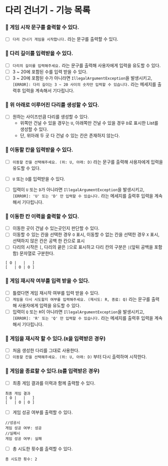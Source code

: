 # 다리 건너기 - 기능 목록
### 🎯 게임 시작 문구를 출력할 수 있다.
-[ ] `다리 건너기 게임을 시작합니다.` 라는 문구를 출력할 수 있다.

### 🎯 다리 길이를 입력받을 수 있다.
 -[ ] `다리의 길이를 입력해주세요.` 라는 문구를 출력해 사용자에게 입력을 유도할 수 있다.
 -[ ] 3 ~ 20에 포함된 수를 입력 받을 수 있다.
 -[ ] 3 ~ 20에 포함된 수가 아니라면 `IllegalArgumentException`을 발생시키고, `[ERROR]: 다리 길이는 3 ~ 20 사이의 숫자만 입력할 수 있습니다.` 라는 메세지를 출력후 입력을 계속해서 기다립니다.

### 🎯 위 아래로 이루어진 다리를 생성할 수 있다.
-[ ] 원하는 사이즈만큼 다리를 생성할 수 있다. 
    - 위쪽만 건널 수 있을 경우는 `U`, 아래쪽만 건널 수 있을 경우 `D`로 표시한 List를 생성할 수 있다.
    - 단, 위아래 두 곳 다 건널 수 있는 칸은 존재하지 않는다.

### 🎯 이동할 칸을 입력받을 수 있다.
-[ ] `이동할 칸을 선택해주세요. (위: U, 아래: D)` 라는 문구를 출력해 사용자에게 입력을 유도할 수 있다.
-[ ] `U` 또는 `D`를 입력받을 수 있다.
-[ ] 입력이 `U` 또는 `D`가 아니라면 `IllegalArgumentException`을 발생시키고, `[ERROR]: 'U' 또는 'D' 만 입력할 수 있습니다.` 라는 메세지를 출력후 입력을 계속해서 기다립니다.


### 🎯 이동한 칸 이력을 출력할 수 있다.
-[ ] 이동한 곳이 건널 수 있는곳인지 판단할 수 있다.
-[ ] 이동할 수 있는 칸을 선택한 경우 `O` 표시, 이동할 수 없는 칸을 선택한 경우 `X` 표시, 선택하지 않은 칸은 공백 한 칸으로 표시
-[ ] 다리의 시작은 `[`, 다리의 끝은 `]`으로 표시하고 다리 칸의 구분은 ` | `(앞뒤 공백을 포함함) 문자열로 구분한다.
```
[ O |   |   ]
[   | O | O ]
```

### 🎯 게임 재시작 여부를 입력 받을 수 있다.
-[ ] 틀렸다면 게임 재시작 여부를 입력 받을 수 있다.
-[ ] `게임을 다시 시도할지 여부를 입력해주세요. (재시도: R, 종료: Q)` 라는 문구를 출력해 사용자에게 입력을 유도할 수 있다.
-[ ] 입력이 `Q` 또는 `R`이 아니라면 `IllegalArgumentException`을 발생시키고, `[ERROR]: 'R' 또는 'Q' 만 입력할 수 있습니다.` 라는 메세지를 출력후 입력을 계속해서 기다립니다.

### 🎯 게임을 재시작 할 수 있다.(`R`을 입력받은 경우)
-[ ] 처음 생성한 다리를 그대로 사용한다.
-[ ] `이동할 칸을 선택해주세요. (위: U, 아래: D)` 부터 다시 출력하며 시작한다.

### 🎯 게임을 종료할 수 있다.(`Q`를 입력받은 경우)
-[ ] 최종 게임 결과를 이력과 함께 출력할 수 있다.
```
최종 게임 결과
[ O |   |   ]
[   | O | O ]
```
-[ ] 게임 성공 여부를 출력할 수 있다.
```
//성공시
게임 성공 여부: 성공
//실패시
게임 성공 여부: 실패
```

-[ ] 총 시도한 횟수를 출력할 수 있다.
```
총 시도한 횟수: 2
```
